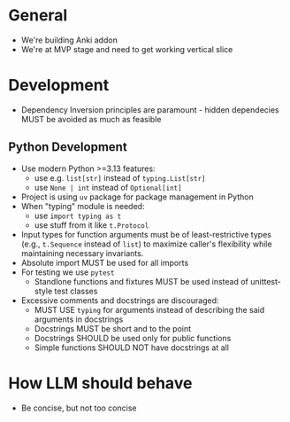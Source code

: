 # General

* We're building Anki addon
* We're at MVP stage and need to get working vertical slice

# Development
* Dependency Inversion principles are paramount - hidden dependecies MUST be avoided as much as feasible
## Python Development
* Use modern Python >=3.13 features:
    * use e.g. `list[str]` instead of `typing.List[str]`
    * use `None | int` instead of `Optional[int]`
* Project is using `uv` package for package management in Python
* When "typing" module is needed:
    * use `import typing as t`
    * use stuff from it like `t.Protocol`
* Input types for function arguments must be of least-restrictive types (e.g., `t.Sequence` instead of `list`) to maximize caller's flexibility while maintaining necessary invariants.
* Absolute import MUST be used for all imports
* For testing we use `pytest`
    * Standlone functions and fixtures MUST be used instead of unittest-style test classes
* Excessive comments and docstrings are discouraged:
    * MUST USE `typing` for arguments instead of describing the said arguments in docstrings
    * Docstrings MUST be short and to the point
    * Docstrings SHOULD be used only for public functions
    * Simple functions SHOULD NOT have docstrings at all

# How LLM should behave
* Be concise, but not too concise